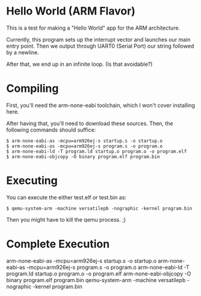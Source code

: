 Hello World (ARM Flavor)
========================

This is a test for making a "Hello World" app for the ARM architecture.

Currently, this program sets up the interrupt vector and launches our main entry point.
Then we output through UART0 (Serial Port) our string followed by a newline.

After that, we end up in an infinite loop. (Is that avoidable?)

Compiling
=========

First, you'll need the arm-none-eabi toolchain, which I won't cover installing here.

After having that, you'll need to download these sources. Then, the following commands should suffice:

    
    $ arm-none-eabi-as -mcpu=arm926ej-s startup.s -o startup.o
    $ arm-none-eabi-as -mcpu=arm926ej-s program.s -o program.o
    $ arm-none-eabi-ld -T program.ld startup.o program.o -o program.elf
    $ arm-none-eabi-objcopy -O binary program.elf program.bin

Executing
=========

You can execute the either test.elf or test.bin as:

    $ qemu-system-arm -machine versatilepb -nographic -kernel program.bin

Then you might have to kill the qemu process. ;)


Complete Execution
==================

arm-none-eabi-as -mcpu=arm926ej-s startup.s -o startup.o
arm-none-eabi-as -mcpu=arm926ej-s program.s -o program.o
arm-none-eabi-ld -T program.ld startup.o program.o -o program.elf
arm-none-eabi-objcopy -O binary program.elf program.bin
qemu-system-arm -machine versatilepb -nographic -kernel program.bin


